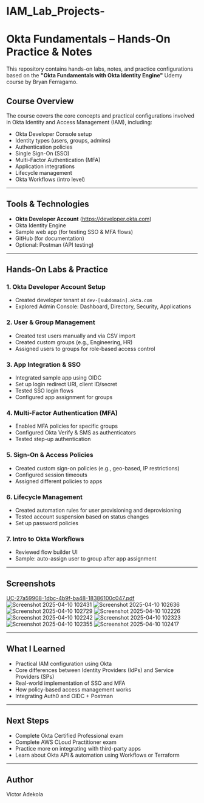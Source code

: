 # IAM_Lab_Projects-
# Okta Fundamentals – Hands-On Practice & Notes

This repository contains hands-on labs, notes, and practice configurations based on the **"Okta Fundamentals with Okta Identity Engine"** Udemy course by Bryan Ferragamo.

## Course Overview

The course covers the core concepts and practical configurations involved in Okta Identity and Access Management (IAM), including:

- Okta Developer Console setup
- Identity types (users, groups, admins)
- Authentication policies
- Single Sign-On (SSO)
- Multi-Factor Authentication (MFA)
- Application integrations
- Lifecycle management
- Okta Workflows (intro level)

---

## Tools & Technologies

- **Okta Developer Account** (https://developer.okta.com)
- Okta Identity Engine
- Sample web app (for testing SSO & MFA flows)
- GitHub (for documentation)
- Optional: Postman (API testing)

---

## Hands-On Labs & Practice

### 1. Okta Developer Account Setup
- Created developer tenant at `dev-[subdomain].okta.com`
- Explored Admin Console: Dashboard, Directory, Security, Applications

### 2. User & Group Management
- Created test users manually and via CSV import
- Created custom groups (e.g., Engineering, HR)
- Assigned users to groups for role-based access control

### 3. App Integration & SSO
- Integrated sample app using OIDC
- Set up login redirect URI, client ID/secret
- Tested SSO login flows
- Configured app assignment for groups

### 4. Multi-Factor Authentication (MFA)
- Enabled MFA policies for specific groups
- Configured Okta Verify & SMS as authenticators
- Tested step-up authentication

### 5. Sign-On & Access Policies
- Created custom sign-on policies (e.g., geo-based, IP restrictions)
- Configured session timeouts
- Assigned different policies to apps

### 6. Lifecycle Management
- Created automation rules for user provisioning and deprovisioning
- Tested account suspension based on status changes
- Set up password policies

### 7. Intro to Okta Workflows
- Reviewed flow builder UI
- Sample: auto-assign user to group after app assignment

---

## Screenshots

[UC-27a59908-1dbc-4b9f-ba48-18386100c047.pdf](https://github.com/user-attachments/files/19686942/UC-27a59908-1dbc-4b9f-ba48-18386100c047.pdf)
![Screenshot 2025-04-10 102431](https://github.com/user-attachments/assets/611c8d30-f5f6-4c2b-8fa9-789c1f2e6eef)
![Screenshot 2025-04-10 102636](https://github.com/user-attachments/assets/5801a8f8-a707-46a6-a702-d76eb580630a)
![Screenshot 2025-04-10 102729](https://github.com/user-attachments/assets/16931f21-1f45-4065-ac59-fa4b674e1a2e)
![Screenshot 2025-04-10 102226](https://github.com/user-attachments/assets/54a95cc7-c6e1-4939-a0fc-2b10c2e750ab)
![Screenshot 2025-04-10 102242](https://github.com/user-attachments/assets/e47e5db0-60ac-46e8-baf3-b3d2afb4c60d)
![Screenshot 2025-04-10 102323](https://github.com/user-attachments/assets/15aa8228-ab1a-46d9-ba34-ac7138a5b81d)
![Screenshot 2025-04-10 102355](https://github.com/user-attachments/assets/716f3832-fd26-44db-9926-a2b24fa8e4f8)
![Screenshot 2025-04-10 102417](https://github.com/user-attachments/assets/8b9073ab-a137-4c58-9057-478d8d680b86)


---

## What I Learned

- Practical IAM configuration using Okta
- Core differences between Identity Providers (IdPs) and Service Providers (SPs)
- Real-world implementation of SSO and MFA
- How policy-based access management works
- Integrating Auth0 and OIDC + Postman

---

## Next Steps

- Complete Okta Certified Professional exam
- Complete AWS CLoud Practitioner exam
- Practice more on integrating with third-party apps
- Learn about Okta API & automation using Workflows or Terraform

---

## Author
Victor Adekola 

